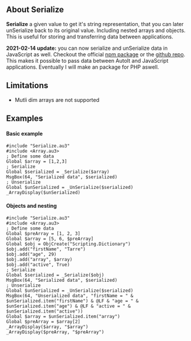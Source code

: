 ## About Serialize
**Serialize** a given value to get it's string representation, that you can later unSerialize back to its original value. Including nested arrays and objects. This is useful for storing and transferring data between applications.

 **2021-02-14 update:** you can now serialize and unSerialize data in JavaScript as well. Checkout the official [npm package](https://www.npmjs.com/package/autoit-serialize-js) or the [github repo](https://github.com/tarreislam/Autoit-Serialize-JS). This makes it possible to pass data between AutoIt and JavaScript applications. Eventually I will make an package for PHP aswell.

## Limitations

* Mutli dim arrays are not supported

## Examples

#### Basic example
```AutoIt
#include "Serialize.au3"
#include <Array.au3>
; Define some data
Global $array = [1,2,3]
; Serialize
Global $serialized = _Serialize($array)
MsgBox(64, "Serialized data", $serialized)
; Unserialize
Global $unSerialized = _UnSerialize($serialized)
_ArrayDisplay($unSerialized)
```

#### Objects and nesting
```autoit
#include "Serialize.au3"
#include <Array.au3>
; Define some data
Global $preArray = [1, 2, 3]
Global $array = [5, 6, $preArray]
Global $obj = ObjCreate("Scripting.Dictionary")
$obj.add("firstName", "Tarre")
$obj.add("age", 29)
$obj.add("array", $array)
$obj.add("active", True)
; Serialize
Global $serialized = _Serialize($obj)
MsgBox(64, "Serialized data", $serialized)
; Unserialize
Global $unSerialized = _UnSerialize($serialized)
MsgBox(64, "Unserialized data", "firstName = " & $unSerialized.item("firstName") & @LF & "age = " & $unSerialized.item("age") & @LF & "active = " & $unSerialized.item("active"))
Global $array = $unSerialized.item("array")
Global $preArray = $array[2]
_ArrayDisplay($array, "$array")
_ArrayDisplay($preArray, "$preArray")
```